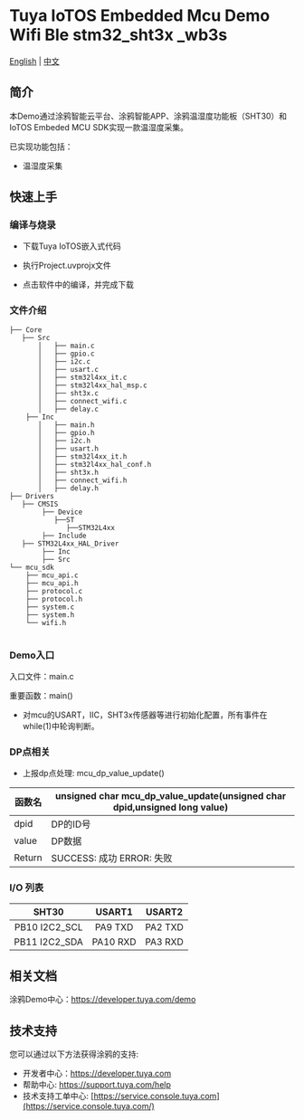 # Tuya IoTOS Embedded Mcu Demo Wifi Ble stm32_sht3x _wb3s

[English](./README.md) | [中文](./README_zh.md)

## 简介 

本Demo通过涂鸦智能云平台、涂鸦智能APP、涂鸦温湿度功能板（SHT30）和IoTOS Embeded MCU SDK实现一款温湿度采集。

已实现功能包括：

+ 温湿度采集

  



## 快速上手 

### 编译与烧录
+ 下载Tuya IoTOS嵌入式代码

+ 执行Project.uvprojx文件

+ 点击软件中的编译，并完成下载


### 文件介绍 

```
├── Core
   ├── Src
       │   ├── main.c
       │   ├── gpio.c
       │   ├── i2c.c
       │   ├── usart.c
       │   ├── stm32l4xx_it.c
       │   ├── stm32l4xx_hal_msp.c
       │   ├── sht3x.c
       │   ├── connect_wifi.c
       │   ├── delay.c
    ├── Inc
       │   ├── main.h
       │   ├── gpio.h
       │   ├── i2c.h
       │   ├── usart.h
       │   ├── stm32l4xx_it.h
       │   ├── stm32l4xx_hal_conf.h
       │   ├── sht3x.h
       │   ├── connect_wifi.h
       │   ├── delay.h 
├── Drivers
   ├── CMSIS
        ├── Device
           ├──ST
              ├──STM32L4xx
        ├── Include              
   ├── STM32L4xx_HAL_Driver
        ├── Inc
        ├── Src
└── mcu_sdk
    ├── mcu_api.c
    ├── mcu_api.h
    ├── protocol.c
    ├── protocol.h
    ├── system.c
    ├── system.h
    └── wifi.h
    
```



### Demo入口

入口文件：main.c

重要函数：main()

+ 对mcu的USART，IIC，SHT3x传感器等进行初始化配置，所有事件在while(1)中轮询判断。




### DP点相关

+ 上报dp点处理: mcu_dp_value_update()

| 函数名 | unsigned char mcu_dp_value_update(unsigned char dpid,unsigned long value) |
| ------ | ------------------------------------------------------------ |
| dpid   | DP的ID号                                                     |
| value  | DP数据                                                       |
| Return | SUCCESS: 成功  ERROR: 失败                                   |



### I/O 列表 

|     SHT30     |  USART1  | USART2  |
| :-----------: | :------: | :-----: |
| PB10 I2C2_SCL | PA9 TXD  | PA2 TXD |
| PB11 I2C2_SDA | PA10 RXD | PA3 RXD |

## 相关文档

涂鸦Demo中心：https://developer.tuya.com/demo



## 技术支持

您可以通过以下方法获得涂鸦的支持:

- 开发者中心：https://developer.tuya.com
- 帮助中心: https://support.tuya.com/help
- 技术支持工单中心: [https://service.console.tuya.com](https://service.console.tuya.com/) 

